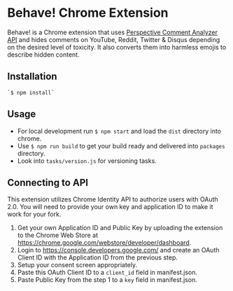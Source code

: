 # Behave! Chrome Extension

Behave! is a Chrome extension that uses [Perspective Comment Analyzer API](https://github.com/conversationai/perspectiveapi) and hides comments on YouTube, Reddit, Twitter & Disqus depending on the desired level of toxicity. It also converts them into harmless emojis to describe hidden content.

## Installation

	`$ npm install`

## Usage

- For local development run `$ npm start` and load the `dist` directory into chrome.
- Use `$ npm run build` to get your build ready and delivered into `packages` directory.
- Look into `tasks/version.js` for versioning tasks.

## Connecting to API

This extension utilizes Chrome Identity API to authorize users with OAuth 2.0. You will need to provide your own key and application ID to make it work for your fork.

1. Get your own Application ID and Public Key by uploading the extension to the Chrome Web Store at https://chrome.google.com/webstore/developer/dashboard.
2. Login to https://console.developers.google.com/ and create an OAuth Client ID with the Application ID from the previous step.
3. Setup your consent screen appropriately.
4. Paste this OAuth Client ID to a `client_id` field in manifest.json.
5. Paste Public Key from the step 1 to a `key` field in manifest.json.
